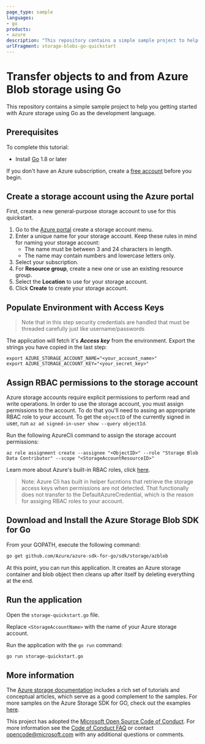```yaml
---
page_type: sample
languages:
- go
products:
- azure
description: "This repository contains a simple sample project to help you getting started with Azure storage using Go as the development language."
urlFragment: storage-blobs-go-quickstart
---
```


# Transfer objects to and from Azure Blob storage using Go

This repository contains a simple sample project to help you getting started with Azure storage using Go as the development language.

## Prerequisites

To complete this tutorial:

* Install [Go](https://golang.org/dl/) 1.8 or later

If you don't have an Azure subscription, create a [free account](https://portal.azure.com/#create/Microsoft.StorageAccount-ARM) before you begin.

## Create a storage account using the Azure portal

First, create a new general-purpose storage account to use for this quickstart.

1. Go to the [Azure portal](https://portal.azure.com/#create/Microsoft.StorageAccount-ARM) create a storage account menu.
2. Enter a unique name for your storage account. Keep these rules in mind for naming your storage account:
    - The name must be between 3 and 24 characters in length.
    - The name may contain numbers and lowercase letters only.
3. Select your subscription.
4. For **Resource group**, create a new one or use an existing resource group.
5. Select the **Location** to use for your storage account.
6. Click **Create** to create your storage account.

## Populate Environment with Access Keys

> Note that in this step security credentials are handled that must be threaded carefully just like username/passwords

The application will fetch it's ***Access key*** from the environment. Export the strings you have copied in the last step:

```
export AZURE_STORAGE_ACCOUNT_NAME="<your_account_name>"
export AZURE_STORAGE_ACCOUNT_KEY="<your_secret_key>"
```

## Assign RBAC permissions to the storage account

Azure storage accounts require explicit permissions to perform read and write operations. In order to use the storage account, you must assign permissions to the account. To do that you'll need to assing an appropriate RBAC role to your account. To get the `objectID` of the currently signed in user, run `az ad signed-in-user show --query objectId`.

Run the following AzureCli command to assign the storage account permissions:

```azurecli
az role assignment create --assignee "<ObjectID>" --role "Storage Blob Data Contributor" --scope "<StorageAccountResourceID>"
```

Learn more about Azure's built-in RBAC roles, click [here](https://docs.microsoft.com/azure/role-based-access-control/built-in-roles).

> Note: Azure Cli has built in helper fucntions that retrieve the storage access keys when permissions are not detected. That functionally does not transfer to the DefaultAzureCredential, which is the reason for assiging RBAC roles to your account.

## Download and Install the Azure Storage Blob SDK for Go

From your GOPATH, execute the following command:

```bash
go get github.com/Azure/azure-sdk-for-go/sdk/storage/azblob
```

At this point, you can run this application. It creates an Azure storage container and blob object then cleans up after itself by deleting everything at the end.

## Run the application

Open the `storage-quickstart.go` file.

Replace `<StorageAccountName>` with the name of your Azure storage account.

Run the application with the `go run` command:

```bash
go run storage-quickstart.go
```

## More information

The [Azure storage documentation](https://docs.microsoft.com/azure/storage/) includes a rich set of tutorials and conceptual articles, which serve as a good complement to the samples. For more samples on the Azure Storage SDK for GO, check out the examples [here](https://pkg.go.dev/github.com/Azure/azure-sdk-for-go/sdk/storage/azblob).

This project has adopted the [Microsoft Open Source Code of Conduct](https://opensource.microsoft.com/codeofconduct/).
For more information see the [Code of Conduct FAQ](https://opensource.microsoft.com/codeofconduct/faq/) or
contact [opencode@microsoft.com](mailto:opencode@microsoft.com) with any additional questions or comments.
